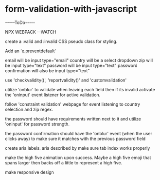 # form-validation-with-javascript

-----ToDo-----

NPX WEBPACK --WATCH

create a :valid and :invalid CSS pseudo class for styling.

Add an 'e.preventdefault'

email will be input type="email"
country will be a select dropdown
zip will be input type="text"
password will be input type="text"
password confirmation will also be input type="text"

use 'checkvalidity()', 'reportvalidity()' and 'customvalidation'

utilize 'onblur' to validate when leaving each field then if its invalid activate the 'oninput' event listener for active validation.

follow 'constraint validation' webpage for event listening to country selection and zip regex.

the password should have requirements written next to it and utilize 'oninput' for password strength.

the password confirmation should have the 'onblur' event (when the user clicks away) to make sure it matches with the previous password field

create aria labels. aria described by
make sure tab index works properly

make the high five animation upon success. Maybe a high five emoji that spans larger then backs off a little to represent a high five.

make responsive design
